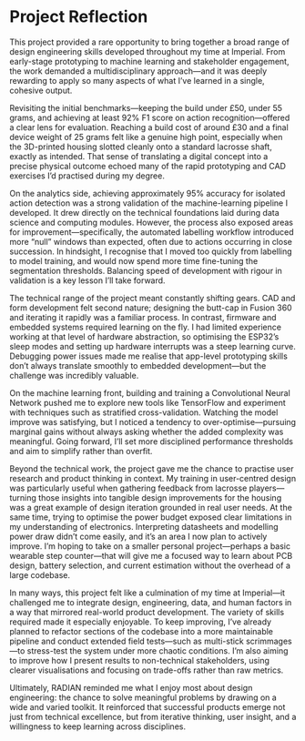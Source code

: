 # Project Reflection

This project provided a rare opportunity to bring together a broad range of design engineering skills developed throughout my time at Imperial. From early-stage prototyping to machine learning and stakeholder engagement, the work demanded a multidisciplinary approach—and it was deeply rewarding to apply so many aspects of what I’ve learned in a single, cohesive output.

Revisiting the initial benchmarks—keeping the build under £50, under 55 grams, and achieving at least 92% F1 score on action recognition—offered a clear lens for evaluation. Reaching a build cost of around £30 and a final device weight of 25 grams felt like a genuine high point, especially when the 3D-printed housing slotted cleanly onto a standard lacrosse shaft, exactly as intended. That sense of translating a digital concept into a precise physical outcome echoed many of the rapid prototyping and CAD exercises I’d practised during my degree.

On the analytics side, achieving approximately 95% accuracy for isolated action detection was a strong validation of the machine-learning pipeline I developed. It drew directly on the technical foundations laid during data science and computing modules. However, the process also exposed areas for improvement—specifically, the automated labelling workflow introduced more “null” windows than expected, often due to actions occurring in close succession. In hindsight, I recognise that I moved too quickly from labelling to model training, and would now spend more time fine-tuning the segmentation thresholds. Balancing speed of development with rigour in validation is a key lesson I’ll take forward.

The technical range of the project meant constantly shifting gears. CAD and form development felt second nature; designing the butt-cap in Fusion 360 and iterating it rapidly was a familiar process. In contrast, firmware and embedded systems required learning on the fly. I had limited experience working at that level of hardware abstraction, so optimising the ESP32’s sleep modes and setting up hardware interrupts was a steep learning curve. Debugging power issues made me realise that app-level prototyping skills don’t always translate smoothly to embedded development—but the challenge was incredibly valuable.

On the machine learning front, building and training a Convolutional Neural Network pushed me to explore new tools like TensorFlow and experiment with techniques such as stratified cross-validation. Watching the model improve was satisfying, but I noticed a tendency to over-optimise—pursuing marginal gains without always asking whether the added complexity was meaningful. Going forward, I’ll set more disciplined performance thresholds and aim to simplify rather than overfit.

Beyond the technical work, the project gave me the chance to practise user research and product thinking in context. My training in user-centred design was particularly useful when gathering feedback from lacrosse players—turning those insights into tangible design improvements for the housing was a great example of design iteration grounded in real user needs. At the same time, trying to optimise the power budget exposed clear limitations in my understanding of electronics. Interpreting datasheets and modelling power draw didn’t come easily, and it’s an area I now plan to actively improve. I’m hoping to take on a smaller personal project—perhaps a basic wearable step counter—that will give me a focused way to learn about PCB design, battery selection, and current estimation without the overhead of a large codebase.

In many ways, this project felt like a culmination of my time at Imperial—it challenged me to integrate design, engineering, data, and human factors in a way that mirrored real-world product development. The variety of skills required made it especially enjoyable. To keep improving, I’ve already planned to refactor sections of the codebase into a more maintainable pipeline and conduct extended field tests—such as multi-stick scrimmages—to stress-test the system under more chaotic conditions. I’m also aiming to improve how I present results to non-technical stakeholders, using clearer visualisations and focusing on trade-offs rather than raw metrics.

Ultimately, RADIAN reminded me what I enjoy most about design engineering: the chance to solve meaningful problems by drawing on a wide and varied toolkit. It reinforced that successful products emerge not just from technical excellence, but from iterative thinking, user insight, and a willingness to keep learning across disciplines.